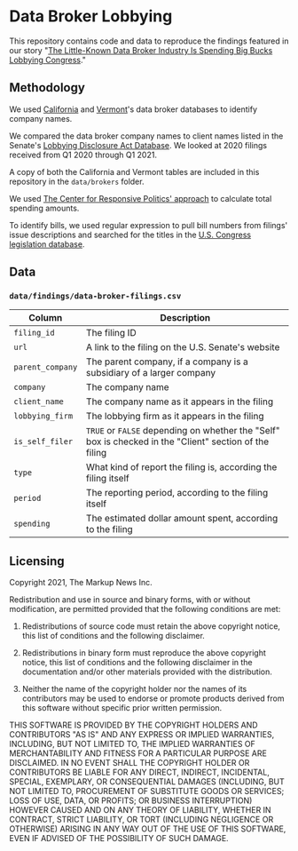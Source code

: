 # Data Broker Lobbying

This repository contains code and data to reproduce the findings featured in our story "[The Little-Known Data Broker Industry Is Spending Big Bucks Lobbying Congress](https://themarkup.org/privacy/2021/03/31/the-little-known-data-broker-industry-is-spending-big-bucks-lobbying-congress)."

## Methodology

We used [California](https://oag.ca.gov/data-brokers) and [Vermont](https://bizfilings.vermont.gov/online/DatabrokerInquire/DataBrokerSearch)'s data broker databases to identify company names. 

We compared the data broker company names to client names listed in the Senate's [Lobbying Disclosure Act Database](https://www.senate.gov/legislative/Public_Disclosure/database_download.htm). We looked at 2020 filings received from Q1 2020 through Q1 2021.

A copy of both the California and Vermont tables are included in this repository in the `data/brokers` folder.

We used [The Center for Responsive Politics' approach](https://www.opensecrets.org/federal-lobbying/methodology#totals) to calculate total spending amounts.

To identify bills, we used regular expression to pull bill numbers from filings' issue descriptions and searched for the titles in the [U.S. Congress legislation database](https://www.congress.gov/search?q={%22source%22:%22legislation%22,%22congress%22:116,%22type%22:%22bills%22,%22chamber%22:%22House%22}&searchResultViewType=expanded). 

## Data

### `data/findings/data-broker-filings.csv`

| Column | Description |
| -------|-------------|
| `filing_id` | The filing ID  |
| `url` | A link to the filing on the U.S. Senate's website|
| `parent_company` | The parent company, if a company is a subsidiary of a larger company|
| `company` | The company name |
| `client_name` | The company name as it appears in the filing |
| `lobbying_firm` | The lobbying firm as it appears in the filing |
| `is_self_filer` | `TRUE` or `FALSE` depending on whether the "Self" box is checked in the "Client" section of the filing |
| `type` | What kind of report the filing is, according the filing itself 
| `period` | The reporting period, according to the filing itself |
| `spending` | The estimated dollar amount spent, according to the filing|

## Licensing

Copyright 2021, The Markup News Inc.

Redistribution and use in source and binary forms, with or without modification, are permitted provided that the following conditions are met:

1. Redistributions of source code must retain the above copyright notice, this list of conditions and the following disclaimer.

2. Redistributions in binary form must reproduce the above copyright notice, this list of conditions and the following disclaimer in the documentation and/or other materials provided with the distribution.

3. Neither the name of the copyright holder nor the names of its contributors may be used to endorse or promote products derived from this software without specific prior written permission.

THIS SOFTWARE IS PROVIDED BY THE COPYRIGHT HOLDERS AND CONTRIBUTORS "AS IS" AND ANY EXPRESS OR IMPLIED WARRANTIES, INCLUDING, BUT NOT LIMITED TO, THE IMPLIED WARRANTIES OF MERCHANTABILITY AND FITNESS FOR A PARTICULAR PURPOSE ARE DISCLAIMED. IN NO EVENT SHALL THE COPYRIGHT HOLDER OR CONTRIBUTORS BE LIABLE FOR ANY DIRECT, INDIRECT, INCIDENTAL, SPECIAL, EXEMPLARY, OR CONSEQUENTIAL DAMAGES (INCLUDING, BUT NOT LIMITED TO, PROCUREMENT OF SUBSTITUTE GOODS OR SERVICES; LOSS OF USE, DATA, OR PROFITS; OR BUSINESS INTERRUPTION) HOWEVER CAUSED AND ON ANY THEORY OF LIABILITY, WHETHER IN CONTRACT, STRICT LIABILITY, OR TORT (INCLUDING NEGLIGENCE OR OTHERWISE) ARISING IN ANY WAY OUT OF THE USE OF THIS SOFTWARE, EVEN IF ADVISED OF THE POSSIBILITY OF SUCH DAMAGE.
